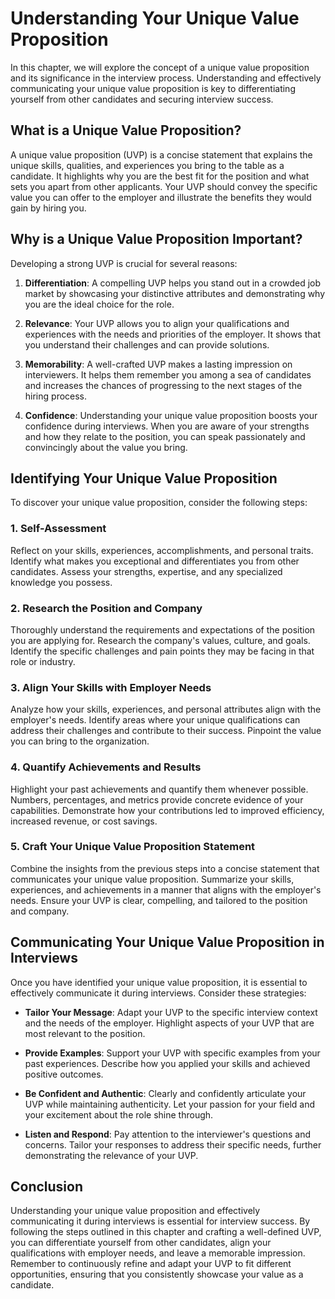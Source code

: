 Understanding Your Unique Value Proposition
====================================================

In this chapter, we will explore the concept of a unique value proposition and its significance in the interview process. Understanding and effectively communicating your unique value proposition is key to differentiating yourself from other candidates and securing interview success.

**What is a Unique Value Proposition?**
---------------------------------------

A unique value proposition (UVP) is a concise statement that explains the unique skills, qualities, and experiences you bring to the table as a candidate. It highlights why you are the best fit for the position and what sets you apart from other applicants. Your UVP should convey the specific value you can offer to the employer and illustrate the benefits they would gain by hiring you.

**Why is a Unique Value Proposition Important?**
------------------------------------------------

Developing a strong UVP is crucial for several reasons:

1. **Differentiation**: A compelling UVP helps you stand out in a crowded job market by showcasing your distinctive attributes and demonstrating why you are the ideal choice for the role.

2. **Relevance**: Your UVP allows you to align your qualifications and experiences with the needs and priorities of the employer. It shows that you understand their challenges and can provide solutions.

3. **Memorability**: A well-crafted UVP makes a lasting impression on interviewers. It helps them remember you among a sea of candidates and increases the chances of progressing to the next stages of the hiring process.

4. **Confidence**: Understanding your unique value proposition boosts your confidence during interviews. When you are aware of your strengths and how they relate to the position, you can speak passionately and convincingly about the value you bring.

**Identifying Your Unique Value Proposition**
---------------------------------------------

To discover your unique value proposition, consider the following steps:

### 1. **Self-Assessment**

Reflect on your skills, experiences, accomplishments, and personal traits. Identify what makes you exceptional and differentiates you from other candidates. Assess your strengths, expertise, and any specialized knowledge you possess.

### 2. **Research the Position and Company**

Thoroughly understand the requirements and expectations of the position you are applying for. Research the company's values, culture, and goals. Identify the specific challenges and pain points they may be facing in that role or industry.

### 3. **Align Your Skills with Employer Needs**

Analyze how your skills, experiences, and personal attributes align with the employer's needs. Identify areas where your unique qualifications can address their challenges and contribute to their success. Pinpoint the value you can bring to the organization.

### 4. **Quantify Achievements and Results**

Highlight your past achievements and quantify them whenever possible. Numbers, percentages, and metrics provide concrete evidence of your capabilities. Demonstrate how your contributions led to improved efficiency, increased revenue, or cost savings.

### 5. **Craft Your Unique Value Proposition Statement**

Combine the insights from the previous steps into a concise statement that communicates your unique value proposition. Summarize your skills, experiences, and achievements in a manner that aligns with the employer's needs. Ensure your UVP is clear, compelling, and tailored to the position and company.

**Communicating Your Unique Value Proposition in Interviews**
-------------------------------------------------------------

Once you have identified your unique value proposition, it is essential to effectively communicate it during interviews. Consider these strategies:

* **Tailor Your Message**: Adapt your UVP to the specific interview context and the needs of the employer. Highlight aspects of your UVP that are most relevant to the position.

* **Provide Examples**: Support your UVP with specific examples from your past experiences. Describe how you applied your skills and achieved positive outcomes.

* **Be Confident and Authentic**: Clearly and confidently articulate your UVP while maintaining authenticity. Let your passion for your field and your excitement about the role shine through.

* **Listen and Respond**: Pay attention to the interviewer's questions and concerns. Tailor your responses to address their specific needs, further demonstrating the relevance of your UVP.

**Conclusion**
--------------

Understanding your unique value proposition and effectively communicating it during interviews is essential for interview success. By following the steps outlined in this chapter and crafting a well-defined UVP, you can differentiate yourself from other candidates, align your qualifications with employer needs, and leave a memorable impression. Remember to continuously refine and adapt your UVP to fit different opportunities, ensuring that you consistently showcase your value as a candidate.
